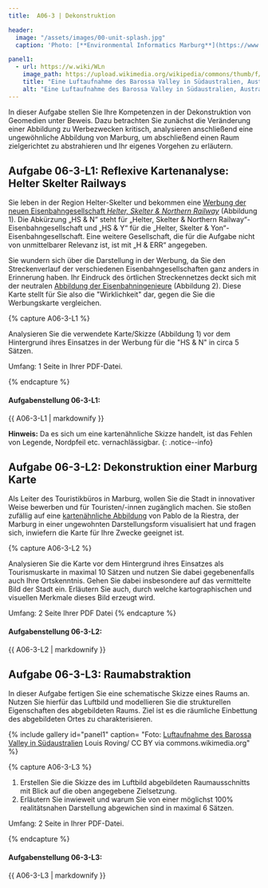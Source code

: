 ```yaml
---
title:  A06-3 | Dekonstruktion

header:
  image: "/assets/images/00-unit-splash.jpg"
  caption: 'Photo: [**Environmental Informatics Marburg**](https://www.flickr.com/environmentalinformatics-marburg/)'

panel1:  
  - url: https://w.wiki/WLn
    image_path: https://upload.wikimedia.org/wikipedia/commons/thumb/f/f5/Barossa_Valley_South_Australia.jpg/1024px-Barossa_Valley_South_Australia.jpg
    title: "Eine Luftaufnahme des Barossa Valley in Südaustralien, Australien, [Louis Roving](https://w.wiki/WLo) / CC BY via commons.wikimedia.org"
    alt: "Eine Luftaufnahme des Barossa Valley in Südaustralien, Australien"
---
```


In dieser Aufgabe stellen Sie Ihre Kompetenzen in der Dekonstruktion von Geomedien unter Beweis. Dazu betrachten Sie zunächst die Veränderung einer Abbildung zu Werbezwecken kritisch, analysieren anschließend eine ungewöhnliche Abbildung von Marburg, um abschließend einen Raum zielgerichtet zu abstrahieren und Ihr eigenes Vorgehen zu erläutern.


## Aufgabe 06-3-L1: Reflexive Kartenanalyse: Helter Skelter Railways

Sie leben in der Region Helter-Skelter und bekommen eine [Werbung der neuen Eisenbahngesellschaft *Helter, Skelter & Northern Railway*](https://ilias.uni-marburg.de/goto.php?target=file_2036433_download&client_id=UNIMR) (Abbildung 1). Die Abkürzung „HS & N“ steht für „Helter, Skelter & Northern Railway“-Eisenbahngesellschaft und „HS & Y“ für die „Helter, Skelter & Yon“-Eisenbahngesellschaft. Eine weitere Gesellschaft, die für die Aufgabe nicht von unmittelbarer Relevanz ist, ist mit „H & ERR“ angegeben.

Sie wundern sich über die Darstellung in der Werbung, da Sie den Streckenverlauf der verschiedenen Eisenbahngesellschaften ganz anders in Erinnerung haben. Ihr Eindruck des örtlichen Streckennetzes deckt sich mit der neutralen [Abbildung der Eisenbahningenieure](https://ilias.uni-marburg.de/goto.php?target=file_2036433_download&client_id=UNIMR) (Abbildung 2). Diese Karte stellt für Sie also die "Wirklichkeit" dar, gegen die Sie die Werbungskarte vergleichen.

{% capture A06-3-L1 %}

Analysieren Sie die verwendete Karte/Skizze (Abbildung 1) vor dem Hintergrund ihres Einsatzes in der Werbung für die "HS & N" in circa 5 Sätzen.

Umfang: 1 Seite in Ihrer PDF-Datei.

{% endcapture %}
<div class="notice--success">
  <h4 class="no_toc">Aufgabenstellung 06-3-L1:</h4>
  {{ A06-3-L1 | markdownify }}
</div>

**Hinweis:** Da es sich um eine kartenähnliche Skizze handelt, ist das Fehlen von Legende, Nordpfeil etc. vernachlässigbar.
{: .notice--info}


## Aufgabe 06-3-L2: Dekonstruktion einer Marburg Karte

Als Leiter des Touristikbüros in Marburg, wollen Sie die Stadt in innovativer Weise bewerben und für Touristen/-innen zugänglich machen. Sie stoßen zufällig auf eine [kartenähnliche Abbildung](https://ilias.uni-marburg.de/goto.php?target=file_2033524_download&client_id=UNIMR) von Pablo de la Riestra, der Marburg in einer ungewohnten Darstellungsform visualisiert hat und fragen sich, inwiefern die Karte für Ihre Zwecke geeignet ist.

{% capture A06-3-L2 %}

Analysieren Sie die Karte vor dem Hintergrund ihres Einsatzes als Tourismuskarte in maximal 10 Sätzen und nutzen Sie dabei gegebenenfalls auch Ihre Ortskenntnis. Gehen Sie dabei insbesondere auf das vermittelte Bild der Stadt ein. Erläutern Sie auch, durch welche kartographischen und visuellen Merkmale dieses Bild erzeugt wird.

Umfang: 2 Seite Ihrer PDF Datei
{% endcapture %}
<div class="notice--success">
  <h4 class="no_toc">Aufgabenstellung 06-3-L2:</h4>
  {{ A06-3-L2 | markdownify }}
</div>

## Aufgabe 06-3-L3: Raumabstraktion

In dieser Aufgabe fertigen Sie eine schematische Skizze eines Raums an. Nutzen Sie hierfür das Luftbild und modellieren Sie die strukturellen Eigenschaften des abgebildeten Raums. Ziel ist es die räumliche Einbettung des abgebildeten Ortes zu charakterisieren.

{% include gallery id="panel1"  caption= "Foto: [Luftaufnahme des Barossa Valley in Südaustralien](https://w.wiki/WLo) Louis Roving/ CC BY via commons.wikimedia.org" %}

{% capture A06-3-L3 %}

1. Erstellen Sie die Skizze des im Luftbild abgebildeten Raumausschnitts mit Blick auf die oben angegebene Zielsetzung.
1. Erläutern Sie inwieweit und warum Sie von einer möglichst 100% realitätsnahen Darstellung abgewichen sind in maximal 6 Sätzen.

Umfang: 2 Seite in Ihrer PDF-Datei.

{% endcapture %}

<div class="notice--success">
  <h4 class="no_toc">Aufgabenstellung 06-3-L3:</h4>
  {{ A06-3-L3 | markdownify }}
</div>
